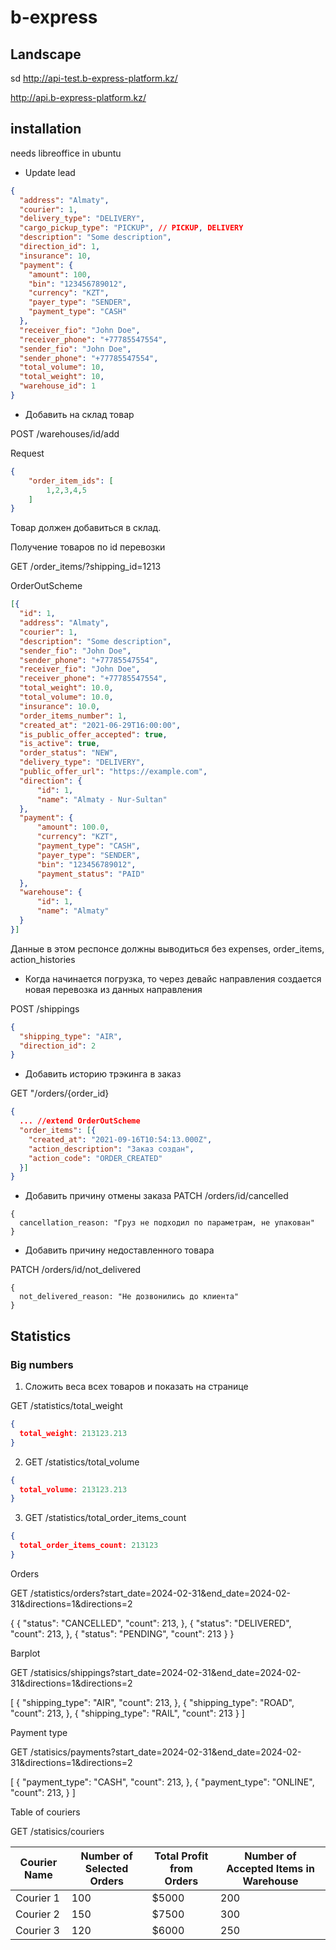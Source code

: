 # b-express

## Landscape
sd
http://api-test.b-express-platform.kz/

http://api.b-express-platform.kz/

## installation

needs libreoffice in ubuntu

- Update lead

```json
{
  "address": "Almaty",
  "courier": 1,
  "delivery_type": "DELIVERY",
  "cargo_pickup_type": "PICKUP", // PICKUP, DELIVERY
  "description": "Some description",
  "direction_id": 1,
  "insurance": 10,
  "payment": {
    "amount": 100,
    "bin": "123456789012",
    "currency": "KZT",
    "payer_type": "SENDER",
    "payment_type": "CASH"
  },
  "receiver_fio": "John Doe",
  "receiver_phone": "+77785547554",
  "sender_fio": "John Doe",
  "sender_phone": "+77785547554",
  "total_volume": 10,
  "total_weight": 10,
  "warehouse_id": 1
}
```

- Добавить на склад товар

POST /warehouses/id/add

Request

```json
{
    "order_item_ids": [
        1,2,3,4,5
    ]
}
```

Товар должен добавиться в склад.

Получение товаров по id перевозки

GET /order_items/?shipping_id=1213

OrderOutScheme

```json
[{
  "id": 1,
  "address": "Almaty",
  "courier": 1,
  "description": "Some description",
  "sender_fio": "John Doe",
  "sender_phone": "+77785547554",
  "receiver_fio": "John Doe",
  "receiver_phone": "+77785547554",
  "total_weight": 10.0,
  "total_volume": 10.0,
  "insurance": 10.0,
  "order_items_number": 1,
  "created_at": "2021-06-29T16:00:00",
  "is_public_offer_accepted": true,
  "is_active": true,
  "order_status": "NEW",
  "delivery_type": "DELIVERY",
  "public_offer_url": "https://example.com",
  "direction": {
      "id": 1,
      "name": "Almaty - Nur-Sultan"
  },
  "payment": {
      "amount": 100.0,
      "currency": "KZT",
      "payment_type": "CASH",
      "payer_type": "SENDER",
      "bin": "123456789012",
      "payment_status": "PAID"
  },
  "warehouse": {
      "id": 1,
      "name": "Almaty"
  }
}]
```

Данные в этом респонсе должны выводиться без expenses, order_items, action_histories

- Когда начинается погрузка, то через девайс направления создается новая перевозка из данных направления

POST /shippings

```json
{
  "shipping_type": "AIR",
  "direction_id": 2
}
```

- Добавить историю трэкинга в заказ

GET "/orders/{order_id}

```json
{
  ... //extend OrderOutScheme
  "order_items": [{
    "created_at": "2021-09-16T10:54:13.000Z",
    "action_description": "Заказ создан",
    "action_code": "ORDER_CREATED"
  }]
}
```

- Добавить причину отмены заказа
PATCH /orders/id/cancelled

```
{
  cancellation_reason: "Груз не подходил по параметрам, не упакован"
}
```

- Добавить причину недоставленного товара

PATCH /orders/id/not_delivered

```
{
  not_delivered_reason: "Не дозвонились до клиента"
}
```

## Statistics

### Big numbers

1. Сложить веса всех товаров и показать на странице

GET /statistics/total_weight

```json
{
  total_weight: 213123.213
}
```

2. GET /statistics/total_volume

```json
{
  total_volume: 213123.213
}
```

3. GET /statistics/total_order_items_count

```json 
{
  total_order_items_count: 213123
}
```

Orders

GET /statistics/orders?start_date=2024-02-31&end_date=2024-02-31&directions=1&directions=2

{
    {
        "status": "CANCELLED",
        "count": 213,
    },
    {
        "status": "DELIVERED",
        "count": 213,
    },
    {
        "status": "PENDING",
        "count": 213
    }
}

Barplot

GET /statisics/shippings?start_date=2024-02-31&end_date=2024-02-31&directions=1&directions=2

[
    {
        "shipping_type": "AIR",
        "count": 213,
    },
    {
        "shipping_type": "ROAD",
        "count": 213,
    },
    {
        "shipping_type": "RAIL",
        "count": 213
    }
]

Payment type

GET /statisics/payments?start_date=2024-02-31&end_date=2024-02-31&directions=1&directions=2

[
    {
        "payment_type": "CASH",
        "count": 213,
    },
    {
        "payment_type": "ONLINE",
        "count": 213,
    }
]

Table of couriers

GET /statisics/couriers

| Courier Name | Number of Selected Orders | Total Profit from Orders | Number of Accepted Items in Warehouse |
|--------------|---------------------------|--------------------------|--------------------------------------|
| Courier 1    | 100                       | $5000                    | 200                                  |
| Courier 2    | 150                       | $7500                    | 300                                  |
| Courier 3    | 120                       | $6000                    | 250                                  |

